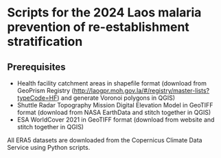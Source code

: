 # Scripts for the 2024 Laos malaria prevention of re-establishment stratification

## Prerequisites

- Health facility catchment areas in shapefile format (download from GeoPrism Registry (http://laogpr.moh.gov.la/#/registry/master-lists?typeCode=HF) and generate Voronoi polygons in QGIS)
- Shuttle Radar Topography Mission Digital Elevation Model in GeoTIFF format (download from NASA EarthData and stitch together in QGIS)
- ESA WorldCover 2021 in GeoTIFF format (download from website and stitch together in QGIS)

All ERA5 datasets are downloaded from the Copernicus Climate Data Service using Python scripts.
